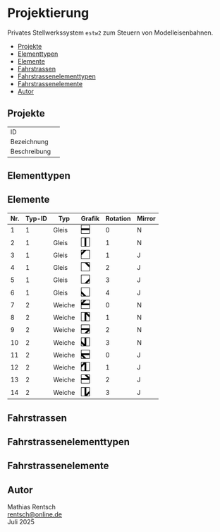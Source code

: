 
# Projektierung <!-- omit in toc -->

Privates Stellwerkssystem `estw2` zum Steuern von Modelleisenbahnen.

- [Projekte](#projekte)
- [Elementtypen](#elementtypen)
- [Elemente](#elemente)
- [Fahrstrassen](#fahrstrassen)
- [Fahrstrassenelementtypen](#fahrstrassenelementtypen)
- [Fahrstrassenelemente](#fahrstrassenelemente)
- [Autor](#autor)


## Projekte

|||
|-|-|
|ID||
|Bezeichnung||
|Beschreibung||

## Elementtypen

## Elemente

|Nr.|Typ-ID|Typ|Grafik|Rotation|Mirror|
|-|-|-|-|-|-|
|1|1|Gleis|![svg01](images/svg01.svg)|0|N|
|2|1|Gleis|![svg02](images/svg02.svg)|1|N|
|3|1|Gleis|![svg03](images/svg03.svg)|1|J|
|4|1|Gleis|![svg04](images/svg04.svg)|2|J|
|5|1|Gleis|![svg05](images/svg05.svg)|3|J|
|6|1|Gleis|![svg06](images/svg06.svg)|4|J|
|7|2|Weiche|![svg07](images/svg07.svg)|0|N|
|8|2|Weiche|![svg08](images/svg08.svg)|1|N|
|9|2|Weiche|![svg09](images/svg09.svg)|2|N|
|10|2|Weiche|![svg10](images/svg10.svg)|3|N|
|11|2|Weiche|![svg11](images/svg11.svg)|0|J|
|12|2|Weiche|![svg12](images/svg12.svg)|1|J|
|13|2|Weiche|![svg13](images/svg13.svg)|2|J|
|14|2|Weiche|![svg14](images/svg14.svg)|3|J|


## Fahrstrassen

## Fahrstrassenelementtypen

## Fahrstrassenelemente





## Autor

Mathias Rentsch<br>
rentsch@online.de<br>
Juli 2025
